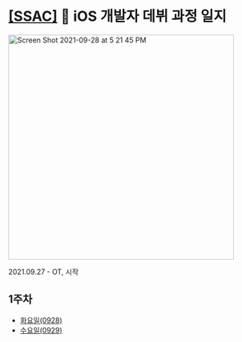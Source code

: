# [[SSAC]](https://ssac.seoul.kr/common/menu/html/900006001001/detail.do) 🌱 iOS 개발자 데뷔 과정 일지

<img width="450" alt="Screen Shot 2021-09-28 at 5 21 45 PM" src="https://user-images.githubusercontent.com/70905219/135050840-7aaf40f5-4c63-4d2b-b38a-7223344ddef4.png">

2021.09.27 - OT, 시작

## 1주차
* [화요일(0928)](https://github.com/Woozzang/ssac-bless-me/blob/master/1주차/화요일(0928).md)
* [수요일(0929)](https://github.com/Woozzang/ssac-bless-me/blob/master/1주차/수요일(0929).md)
